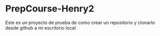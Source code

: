 # PrepCourse-Henry2
Este es un proyecto de prueba de como crear un repositorio y clonarlo desde github a mi escritorio local